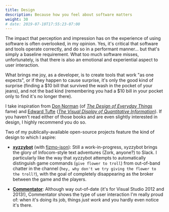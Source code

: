 ```yaml
---
title: Design
description: Because how you feel about software matters
weight: 30
# date: 2019-07-10T17:55:23-07:00
---
```


The impact that perception and impression has on the experience of using software is often overlooked, in my opinion.  Yes, it's critical that software and tools operate correctly, and do so in a performant manner... but that's simply a baseline requirement.  What too much software misses, unfortunately, is that there is also an emotional and experiential aspect to user interaction.

What brings me joy, as a developer, is to create tools that work "as one expects", or if they happen to cause surprise, it's only the good kind of surprise (finding a $10 bill that survived the wash in the pocket of your jeans), and not the bad kind (remembering you had a $10 bill in your pocket only to find it's no longer there).

I take inspiration from [Don Norman](https://en.wikipedia.org/wiki/Don_Norman) (of [*The Design of Everyday Things*](https://en.wikipedia.org/wiki/The_Design_of_Everyday_Things) fame) and [Edward Tufte](https://en.wikipedia.org/wiki/Edward_Tufte) ([*The Visual Display of Quantitative Information*](https://www.edwardtufte.com/tufte/books_vdqi)).  If you haven't read either of those books and are even slightly interested in design, I highly recommend you do so.

Two of my publically-available open-source projects feature the kind of design to which I aspire:

* [**xyzzybot**](https://github.com/JaredReisinger/xyzzybot) (with [fizmo-json](https://github.com/JaredReisinger/fizmo-json)): Still a work-in-progress, xyzzybot brings the glory of Infocom-style text adventures (Zork, anyone?) to Slack.  I particularly like the way that xyzzybot attempts to automatically distinguish game commands (`give flower to troll`) from out-of-band chatter in the channel (`hey, why don't we try giving the flower to the troll?`), with the goal of completely disappearing as the broker between the game and the players.

* [**Commentator**](http://jaredreisinger.github.io/Commentator/): Although way out-of-date (it's for Visual Studio 2012 and 2013!), Commentator shows the type of user interaction I'm really proud of: when it's doing its job, things _just work_ and you hardly even notice it's there.

